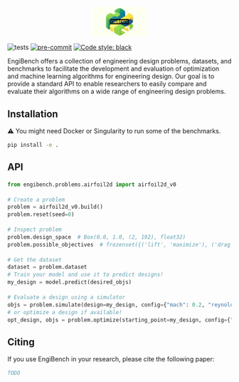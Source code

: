 
<p align="center">
<img src="docs/\_static/img/logo_text_large.png" align="center" width="25%"/>
</p>

![tests](https://github.com/IDEALLab/engibench/workflows/Python%20tests/badge.svg)
[![pre-commit](https://img.shields.io/badge/pre--commit-enabled-brightgreen?logo=pre-commit&logoColor=white)](https://pre-commit.com/)
[![Code style: black](https://img.shields.io/badge/code%20style-black-000000.svg)](https://github.com/psf/black)

<!-- start elevator-pitch -->
EngiBench offers a collection of engineering design problems, datasets, and benchmarks to facilitate the development and evaluation of optimization and machine learning algorithms for engineering design. Our goal is to provide a standard API to enable researchers to easily compare and evaluate their algorithms on a wide range of engineering design problems.
<!-- end elevator-pitch -->

## Installation
<!-- start install -->
⚠️ You might need Docker or Singularity to run some of the benchmarks.

```bash
pip install -e .
```
<!-- end install -->

## API

<!-- start api -->
```python
from engibench.problems.airfoil2d import airfoil2d_v0

# Create a problem
problem = airfoil2d_v0.build()
problem.reset(seed=0)

# Inspect problem
problem.design_space  # Box(0.0, 1.0, (2, 192), float32)
problem.possible_objectives  # frozenset({('lift', 'maximize'), ('drag', 'minimize')})

# Get the dataset
dataset = problem.dataset
# Train your model and use it to predict designs!
my_design = model.predict(desired_objs)

# Evaluate a design using a simulator
objs = problem.simulate(design=my_design, config={"mach": 0.2, "reynolds": 1e6})
# or optimize a design if available!
opt_design, objs = problem.optimize(starting_point=my_design, config={"mach": 0.2, "reynolds": 1e6})
```
<!-- end api -->

## Citing

<!-- start citing -->
If you use EngiBench in your research, please cite the following paper:

```bibtex
TODO
```
<!-- end citing -->
